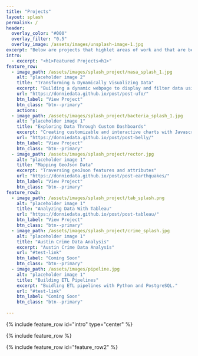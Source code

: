 ```yaml
---
title: "Projects"
layout: splash
permalink: /
header:
  overlay_color: "#000"
  overlay_filter: "0.5"
  overlay_image: /assets/images/unsplash-image-1.jpg
excerpt: "Below are projects that highlet areas of work and that are benchmarks of my data analytics journey"
intro: 
  - excerpt: "<h1>Featured Projects<h1>"
feature_row:
  - image_path: /assets/images/splash_project/nasa_splash_1.jpg
    alt: "placeholder image 2"
    title: "Transforming & Dynamically Visualizing Data"
    excerpt: "Building a dynamic webpage to display and filter data using JavaScript." 
    url: "https://donniedata.github.io/post/post-ufo/"
    btn_label: "View Project"
    btn_class: "btn--primary"  
    actions:
  - image_path: /assets/images/splash_project/bacteria_splash_1.jpg
    alt: "placeholder image 1"
    title: "Exploring Data Through Custom Dashboards"
    excerpt: "Creating customizable and interactive charts with Javascript to share insights."
    url: "https://donniedata.github.io/post/post-belly/"
    btn_label: "View Project"
    btn_class: "btn--primary"
  - image_path: /assets/images/splash_project/rector.jpg
    alt: "placeholder image 1"
    title: "Mapping GeoJson Data"
    excerpt: "Traversing geoJson features and attributes"
    url: "https://donniedata.github.io/post/post-earthquakes/"
    btn_label: "View Project"
    btn_class: "btn--primary" 
feature_row2:
  - image_path: /assets/images/splash_project/tab_splash.png
    alt: "placeholder image 1"
    title: "Analyzing Data With Tableau"
    url: "https://donniedata.github.io/post/post-tableau/"
    btn_label: "View Project"
    btn_class: "btn--primary"
  - image_path: /assets/images/splash_project/crime_splash.jpg
    alt: "placeholder image 1"
    title: "Austin Crime Data Analysis"
    excerpt: "Austin Crime Data Analysis"
    url: "#test-link"
    btn_label: "Coming Soon"
    btn_class: "btn--primary" 
  - image_path: /assets/images/pipeline.jpg
    alt: "placeholder image 1"
    title: "Building ETL Pipelines"
    excerpt: "Buidling ETL pipelines with Python and PostgreSQL."
    url: "#test-link"
    btn_label: "Coming Soon"
    btn_class: "btn--primary" 
   
---
```


{% include feature_row id="intro" type="center" %}

{% include feature_row %}

{% include feature_row id="feature_row2" %}

